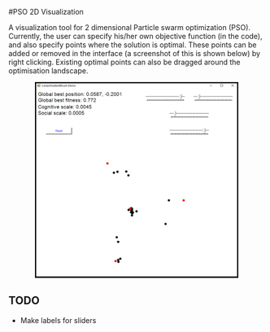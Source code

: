 #PSO 2D Visualization

A visualization tool for 2 dimensional Particle swarm optimization (PSO). Currently, the user can specify his/her own objective function (in the code), and also specify points where the solution is optimal. These points can be added or removed in the interface (a screenshot of this is shown below) by right clicking. Existing optimal points can also be dragged around the optimisation landscape.

<p align="center">
<img src="Screenshot1.png" width="400" >
</p>

## TODO

+ Make labels for sliders


